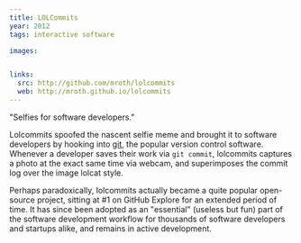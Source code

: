 ```yaml
---
title: LOLCommits
year: 2012
tags: interactive software

images:


links:
  src: http://github.com/mroth/lolcommits
  web: http://mroth.github.io/lolcommits
---
```


"Selfies for software developers."

Lolcommits spoofed the nascent selfie meme and brought it to software developers by hooking into [git][1], the popular version control software.  Whenever a developer saves their work via `git commit`, lolcommits captures a photo at the exact same time via webcam, and superimposes the commit log over the image lolcat style.

Perhaps paradoxically, lolcommits actually became a quite popular open-source project, sitting at #1 on GitHub Explore for an extended period of time.  It has since been adopted as an "essential" (useless but fun) part of the software development workflow for thousands of software developers and startups alike, and remains in active development.

[1]: http://git-scm.com
